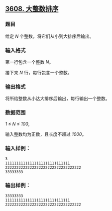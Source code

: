 ## [3608. 大整数排序](https://www.acwing.com/problem/content/3611/)

### 题目

给定 *N* 个整数，将它们从小到大排序后输出。

### 输入格式

第一行包含一个整数 *N*。

接下来 *N* 行，每行包含一个整数。

### 输出格式

将所给整数从小达大排序后输出，每行输出一个整数。

### 数据范围

*1 ≤ N ≤ 100*,

输入整数均为正数，且长度不超过 *1000*。

### 输入样例：

```
3
11111111111111111111111111111
2222222222222222222222222222222222
33333333
```

### 输出样例：

```
33333333
11111111111111111111111111111
2222222222222222222222222222222222
```
